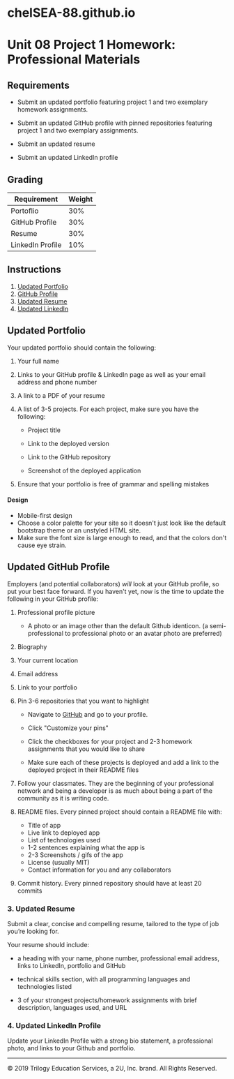 # chelSEA-88.github.io

# Unit 08 Project 1 Homework: Professional Materials

## Requirements

* Submit an updated portfolio featuring project 1 and two exemplary homework assignments.

* Submit an updated GitHub profile with pinned repositories featuring project 1 and two exemplary assignments.

* Submit an updated resume

* Submit an updated LinkedIn profile

## Grading

| Requirement      | Weight |
| ---------------- | ------ |
| Portoflio        | 30%    |
| GitHub Profile   | 30%    |
| Resume           | 30%    |
| LinkedIn Profile | 10%    |

## Instructions

1. [Updated Portfolio](#updated-portfolio)
2. [GitHub Profile](#updated-github-profile)
3. [Updated Resume](#updated-resume)
4. [Updated LinkedIn](#updated-linkedin)

## Updated Portfolio

Your updated portfolio should contain the following:

1. Your full name

2. Links to your GitHub profile & LinkedIn page as well as your email address and phone number

3. A link to a PDF of your resume

4. A list of 3-5 projects. For each project, make sure you have the following:

    * Project title

    * Link to the deployed version

    * Link to the GitHub repository

    * Screenshot of the deployed application

5. Ensure that your portfolio is free of grammar and spelling mistakes

#### Design


* Mobile-first design
* Choose a color palette for your site so it doesn't just look like
  the default bootstrap theme or an unstyled HTML site.
* Make sure the font size is large enough to read, and that the colors don't cause eye strain.

## Updated GitHub Profile

Employers (and potential collaborators) _will_ look at your GitHub profile, so put your best face forward. If you haven't yet, now is the time to update the following in your GitHub profile:

1. Professional profile picture

   * A photo or an image other than the default Github identicon. (a semi-professional to professional photo or an avatar photo are preferred)

2. Biography

3. Your current location

4. Email address

5. Link to your portfolio

6. Pin 3-6 repositories that you want to highlight

   * Navigate to [GitHub](https://github.com/) and go to your profile.

   * Click "Customize your pins"

   * Click the checkboxes for your project and 2-3 homework assignments that you would like to share

   * Make sure each of these projects is deployed and add a link to the deployed project in their README files

7. Follow your classmates. They are the beginning of your professional network and being a developer is as much about being a part of the community as it is writing code.

8. README files. Every pinned project should contain a README file with:

   * Title of app
   * Live link to deployed app
   * List of technologies used
   * 1-2 sentences explaining what the app is
   * 2-3 Screenshots / gifs of the app
   * License (usually MIT)
   * Contact information for you and any collaborators

9. Commit history. Every pinned repository should have at least 20 commits

### 3. Updated Resume



Submit a clear, concise and compelling resume, tailored to the type of job you’re looking for.

Your resume should include:

* a heading with your name, phone number, professional email address, links to LinkedIn, portfolio and GitHub

* technical skills section, with all programming languages and technologies listed

* 3 of your strongest projects/homework assignments with brief description, languages used, and URL

### 4. Updated LinkedIn Profile


Update your LinkedIn Profile with a strong bio statement, a professional photo, and links to your Github and portfolio.



---

© 2019 Trilogy Education Services, a 2U, Inc. brand. All Rights Reserved.